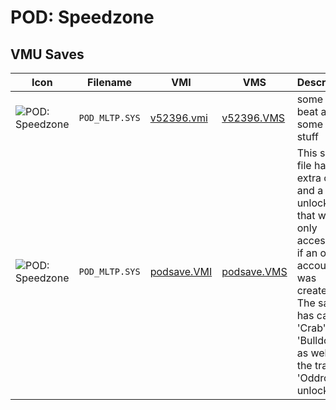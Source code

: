 # POD: Speedzone

## VMU Saves

| Icon | Filename | VMI | VMS | Description |
|------|----------|-----|-----|-------------|
| ![POD: Speedzone](../icons/POD_MLTP.SYS.GIF) | `POD_MLTP.SYS` | [v52396.vmi](v52396.vmi) | [v52396.VMS](v52396.VMS) | some levels beat and some other stuff 
| ![POD: Speedzone](../icons/POD_MLTP.SYS.GIF) | `POD_MLTP.SYS` | [podsave.VMI](podsave.VMI) | [podsave.VMS](podsave.VMS) | This save file has extra cars and a track unlocked that were only accessable if an online account was created. The save has cars 'Crab' and 'Bulldog', as well as the track 'Oddrock' unlocked.
